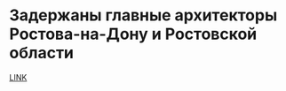 # Задержаны главные архитекторы Ростова-на-Дону и Ростовской области 



[LINK](https://varlamov.ru/3305253.html)